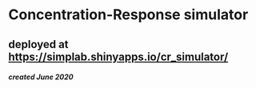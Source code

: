 # Concentration-Response simulator
## deployed at <https://simplab.shinyapps.io/cr_simulator/>
##### created June 2020
